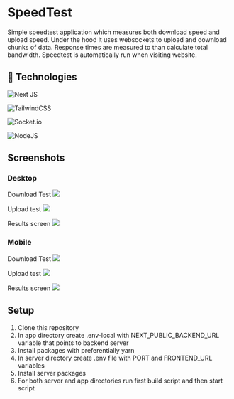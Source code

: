 # SpeedTest

Simple speedtest application which measures both download speed and upload speed.
Under the hood it uses websockets to upload and download chunks of data. Response times are measured to than calculate total bandwidth.
Speedtest is automatically run when visiting website.

## 🔧 Technologies
![Next JS](https://img.shields.io/badge/Next-black?style=for-the-badge&logo=next.js&logoColor=white)

![TailwindCSS](https://img.shields.io/badge/tailwindcss-%2338B2AC.svg?style=for-the-badge&logo=tailwind-css&logoColor=white)

![Socket.io](https://img.shields.io/badge/Socket.io-black?style=for-the-badge&logo=socket.io&badgeColor=010101)

![NodeJS](https://img.shields.io/badge/node.js-6DA55F?style=for-the-badge&logo=node.js&logoColor=white)

## Screenshots

### Desktop

Download Test
![](readme-resources/Desktop_Download.png)

Upload test
![](readme-resources/Desktop_Upload.png)

Results screen
![](readme-resources/Desktop_Results.png)

### Mobile

Download Test
![](readme-resources/Mobile_Download.png)

Upload test
![](readme-resources/Mobile_Upload.png)

Results screen
![](readme-resources/Mobile_Results.png)

## Setup

1. Clone this repository
2. In app directory create .env-local with NEXT_PUBLIC_BACKEND_URL variable that points to backend server
3. Install packages with preferentially yarn
4. In server directory create .env file with PORT and FRONTEND_URL variables
5. Install server packages
6. For both server and app directories run first build script and then start script
